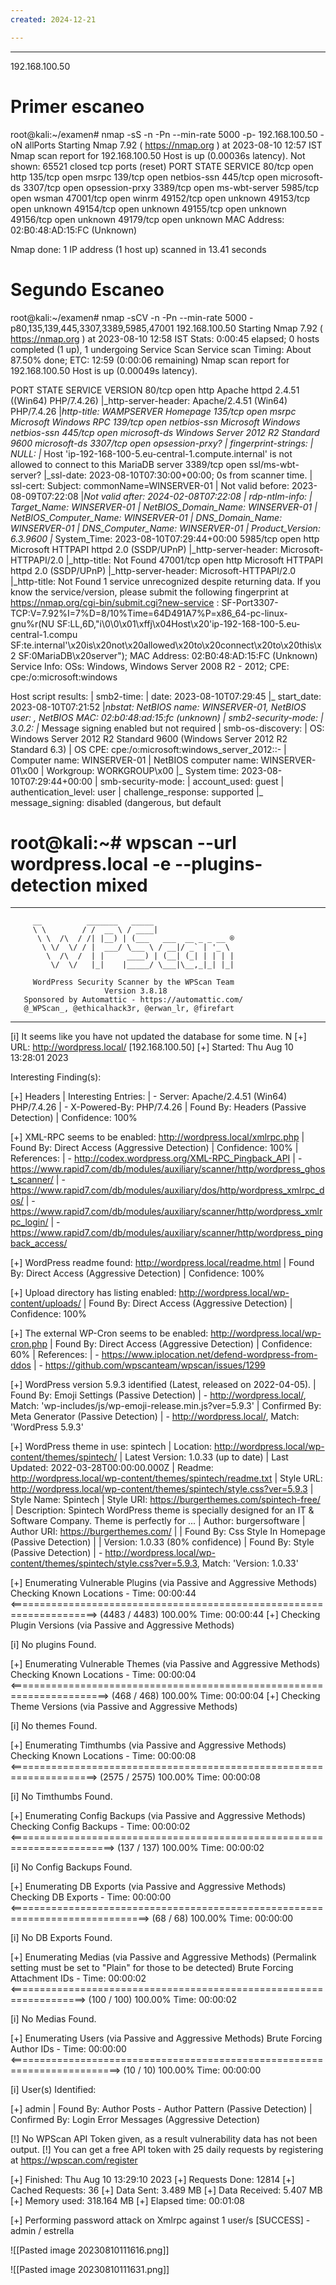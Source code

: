 ```yaml
---
created: 2024-12-21

---
```

------------------

192.168.100.50

# Primer escaneo
root@kali:~/examen# nmap -sS -n -Pn --min-rate 5000 -p- 192.168.100.50 -oN allPorts
Starting Nmap 7.92 ( https://nmap.org ) at 2023-08-10 12:57 IST
Nmap scan report for 192.168.100.50
Host is up (0.00036s latency).
Not shown: 65521 closed tcp ports (reset)
PORT      STATE SERVICE
80/tcp    open  http
135/tcp   open  msrpc
139/tcp   open  netbios-ssn
445/tcp   open  microsoft-ds
3307/tcp  open  opsession-prxy
3389/tcp  open  ms-wbt-server
5985/tcp  open  wsman
47001/tcp open  winrm
49152/tcp open  unknown
49153/tcp open  unknown
49154/tcp open  unknown
49155/tcp open  unknown
49156/tcp open  unknown
49179/tcp open  unknown
MAC Address: 02:B0:48:AD:15:FC (Unknown)

Nmap done: 1 IP address (1 host up) scanned in 13.41 seconds

# Segundo Escaneo

root@kali:~/examen# nmap -sCV -n -Pn --min-rate 5000 -p80,135,139,445,3307,3389,5985,47001 192.168.100.50
Starting Nmap 7.92 ( https://nmap.org ) at 2023-08-10 12:58 IST
Stats: 0:00:45 elapsed; 0 hosts completed (1 up), 1 undergoing Service Scan
Service scan Timing: About 87.50% done; ETC: 12:59 (0:00:06 remaining)
Nmap scan report for 192.168.100.50
Host is up (0.00049s latency).

PORT      STATE SERVICE            VERSION
80/tcp    open  http               Apache httpd 2.4.51 ((Win64) PHP/7.4.26)
|_http-server-header: Apache/2.4.51 (Win64) PHP/7.4.26
|_http-title: WAMPSERVER Homepage
135/tcp   open  msrpc              Microsoft Windows RPC
139/tcp   open  netbios-ssn        Microsoft Windows netbios-ssn
445/tcp   open  microsoft-ds       Windows Server 2012 R2 Standard 9600 microsoft-ds
3307/tcp  open  opsession-prxy?
| fingerprint-strings: 
|   NULL: 
|_    Host 'ip-192-168-100-5.eu-central-1.compute.internal' is not allowed to connect to this MariaDB server
3389/tcp  open  ssl/ms-wbt-server?
|_ssl-date: 2023-08-10T07:30:00+00:00; 0s from scanner time.
| ssl-cert: Subject: commonName=WINSERVER-01
| Not valid before: 2023-08-09T07:22:08
|_Not valid after:  2024-02-08T07:22:08
| rdp-ntlm-info: 
|   Target_Name: WINSERVER-01
|   NetBIOS_Domain_Name: WINSERVER-01
|   NetBIOS_Computer_Name: WINSERVER-01
|   DNS_Domain_Name: WINSERVER-01
|   DNS_Computer_Name: WINSERVER-01
|   Product_Version: 6.3.9600
|_  System_Time: 2023-08-10T07:29:44+00:00
5985/tcp  open  http               Microsoft HTTPAPI httpd 2.0 (SSDP/UPnP)
|_http-server-header: Microsoft-HTTPAPI/2.0
|_http-title: Not Found
47001/tcp open  http               Microsoft HTTPAPI httpd 2.0 (SSDP/UPnP)
|_http-server-header: Microsoft-HTTPAPI/2.0
|_http-title: Not Found
1 service unrecognized despite returning data. If you know the service/version, please submit the following fingerprint at https://nmap.org/cgi-bin/submit.cgi?new-service :
SF-Port3307-TCP:V=7.92%I=7%D=8/10%Time=64D491A7%P=x86_64-pc-linux-gnu%r(NU
SF:LL,6D,"i\0\0\x01\xffj\x04Host\x20'ip-192-168-100-5\.eu-central-1\.compu
SF:te\.internal'\x20is\x20not\x20allowed\x20to\x20connect\x20to\x20this\x2
SF:0MariaDB\x20server");
MAC Address: 02:B0:48:AD:15:FC (Unknown)
Service Info: OSs: Windows, Windows Server 2008 R2 - 2012; CPE: cpe:/o:microsoft:windows

Host script results:
| smb2-time: 
|   date: 2023-08-10T07:29:45
|_  start_date: 2023-08-10T07:21:52
|_nbstat: NetBIOS name: WINSERVER-01, NetBIOS user: <unknown>, NetBIOS MAC: 02:b0:48:ad:15:fc (unknown)
| smb2-security-mode: 
|   3.0.2: 
|_    Message signing enabled but not required
| smb-os-discovery: 
|   OS: Windows Server 2012 R2 Standard 9600 (Windows Server 2012 R2 Standard 6.3)
|   OS CPE: cpe:/o:microsoft:windows_server_2012::-
|   Computer name: WINSERVER-01
|   NetBIOS computer name: WINSERVER-01\x00
|   Workgroup: WORKGROUP\x00
|_  System time: 2023-08-10T07:29:44+00:00
| smb-security-mode: 
|   account_used: guest
|   authentication_level: user
|   challenge_response: supported
|_  message_signing: disabled (dangerous, but default






# root@kali:~# wpscan --url wordpress.local -e --plugins-detection mixed
_______________________________________________________________
         __          _______   _____
         \ \        / /  __ \ / ____|
          \ \  /\  / /| |__) | (___   ___  __ _ _ __ ®
           \ \/  \/ / |  ___/ \___ \ / __|/ _` | '_ \
            \  /\  /  | |     ____) | (__| (_| | | | |
             \/  \/   |_|    |_____/ \___|\__,_|_| |_|

         WordPress Security Scanner by the WPScan Team
                         Version 3.8.18
       Sponsored by Automattic - https://automattic.com/
       @_WPScan_, @ethicalhack3r, @erwan_lr, @firefart
_______________________________________________________________

[i] It seems like you have not updated the database for some time.
N
[+] URL: http://wordpress.local/ [192.168.100.50]
[+] Started: Thu Aug 10 13:28:01 2023

Interesting Finding(s):

[+] Headers
 | Interesting Entries:
 |  - Server: Apache/2.4.51 (Win64) PHP/7.4.26
 |  - X-Powered-By: PHP/7.4.26
 | Found By: Headers (Passive Detection)
 | Confidence: 100%

[+] XML-RPC seems to be enabled: http://wordpress.local/xmlrpc.php
 | Found By: Direct Access (Aggressive Detection)
 | Confidence: 100%
 | References:
 |  - http://codex.wordpress.org/XML-RPC_Pingback_API
 |  - https://www.rapid7.com/db/modules/auxiliary/scanner/http/wordpress_ghost_scanner/
 |  - https://www.rapid7.com/db/modules/auxiliary/dos/http/wordpress_xmlrpc_dos/
 |  - https://www.rapid7.com/db/modules/auxiliary/scanner/http/wordpress_xmlrpc_login/
 |  - https://www.rapid7.com/db/modules/auxiliary/scanner/http/wordpress_pingback_access/

[+] WordPress readme found: http://wordpress.local/readme.html
 | Found By: Direct Access (Aggressive Detection)
 | Confidence: 100%

[+] Upload directory has listing enabled: http://wordpress.local/wp-content/uploads/
 | Found By: Direct Access (Aggressive Detection)
 | Confidence: 100%

[+] The external WP-Cron seems to be enabled: http://wordpress.local/wp-cron.php
 | Found By: Direct Access (Aggressive Detection)
 | Confidence: 60%
 | References:
 |  - https://www.iplocation.net/defend-wordpress-from-ddos
 |  - https://github.com/wpscanteam/wpscan/issues/1299

[+] WordPress version 5.9.3 identified (Latest, released on 2022-04-05).
 | Found By: Emoji Settings (Passive Detection)
 |  - http://wordpress.local/, Match: 'wp-includes\/js\/wp-emoji-release.min.js?ver=5.9.3'
 | Confirmed By: Meta Generator (Passive Detection)
 |  - http://wordpress.local/, Match: 'WordPress 5.9.3'

[+] WordPress theme in use: spintech
 | Location: http://wordpress.local/wp-content/themes/spintech/
 | Latest Version: 1.0.33 (up to date)
 | Last Updated: 2022-03-28T00:00:00.000Z
 | Readme: http://wordpress.local/wp-content/themes/spintech/readme.txt
 | Style URL: http://wordpress.local/wp-content/themes/spintech/style.css?ver=5.9.3
 | Style Name: Spintech
 | Style URI: https://burgerthemes.com/spintech-free/
 | Description: Spintech WordPress theme is specially designed for an IT & Software Company. Theme is perfectly for ...
 | Author: burgersoftware
 | Author URI: https://burgerthemes.com/
 |
 | Found By: Css Style In Homepage (Passive Detection)
 |
 | Version: 1.0.33 (80% confidence)
 | Found By: Style (Passive Detection)
 |  - http://wordpress.local/wp-content/themes/spintech/style.css?ver=5.9.3, Match: 'Version: 1.0.33'

[+] Enumerating Vulnerable Plugins (via Passive and Aggressive Methods)
 Checking Known Locations - Time: 00:00:44 <=====================================================================> (4483 / 4483) 100.00% Time: 00:00:44
[+] Checking Plugin Versions (via Passive and Aggressive Methods)

[i] No plugins Found.

[+] Enumerating Vulnerable Themes (via Passive and Aggressive Methods)
 Checking Known Locations - Time: 00:00:04 <=======================================================================> (468 / 468) 100.00% Time: 00:00:04
[+] Checking Theme Versions (via Passive and Aggressive Methods)

[i] No themes Found.

[+] Enumerating Timthumbs (via Passive and Aggressive Methods)
 Checking Known Locations - Time: 00:00:08 <=====================================================================> (2575 / 2575) 100.00% Time: 00:00:08

[i] No Timthumbs Found.

[+] Enumerating Config Backups (via Passive and Aggressive Methods)
 Checking Config Backups - Time: 00:00:02 <========================================================================> (137 / 137) 100.00% Time: 00:00:02

[i] No Config Backups Found.

[+] Enumerating DB Exports (via Passive and Aggressive Methods)
 Checking DB Exports - Time: 00:00:00 <==============================================================================> (68 / 68) 100.00% Time: 00:00:00

[i] No DB Exports Found.

[+] Enumerating Medias (via Passive and Aggressive Methods) (Permalink setting must be set to "Plain" for those to be detected)
 Brute Forcing Attachment IDs - Time: 00:00:02 <===================================================================> (100 / 100) 100.00% Time: 00:00:02

[i] No Medias Found.

[+] Enumerating Users (via Passive and Aggressive Methods)
 Brute Forcing Author IDs - Time: 00:00:00 <=========================================================================> (10 / 10) 100.00% Time: 00:00:00

[i] User(s) Identified:

[+] admin
 | Found By: Author Posts - Author Pattern (Passive Detection)
 | Confirmed By: Login Error Messages (Aggressive Detection)

[!] No WPScan API Token given, as a result vulnerability data has not been output.
[!] You can get a free API token with 25 daily requests by registering at https://wpscan.com/register

[+] Finished: Thu Aug 10 13:29:10 2023
[+] Requests Done: 12814
[+] Cached Requests: 36
[+] Data Sent: 3.489 MB
[+] Data Received: 5.407 MB
[+] Memory used: 318.164 MB
[+] Elapsed time: 00:01:08



[+] Performing password attack on Xmlrpc against 1 user/s
[SUCCESS] - admin / estrella                     


![[Pasted image 20230810111616.png]]


![[Pasted image 20230810111631.png]]




